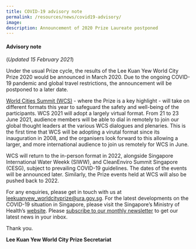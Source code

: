 ```yaml
---
title: COVID-19 advisory note
permalink: /resources/news/covid19-advisory/
image: 
description: Announcement of 2020 Prize Laureate postponed
---
```


#### **Advisory note**

(*Updated 15 February 2021*)

Under the usual Prize cycle, the results of the Lee Kuan Yew World City Prize 2020 would be announced in March 2020. Due to the ongoing COVID-19 pandemic and global travel restrictions, the announcement will be postponed to a later date. 

[World Cities Summit (WCS)](https://www.worldcitiessummit.com.sg/) - where the Prize is a key highlight - will take on different formats this year to safeguard the safety and well-being of the participants. WCS 2021 will adopt a largely virtual format. From 21 to 23 June 2021, audience members will be able to dial in remotely to join our global thought leaders at the various WCS dialogues and plenaries. This is the first time that WCS will be adopting a virutal format since its inauguration in 2008, and the organisers look forward to this allowing a larger, and more international audience to join us remotely for WCS in June. 

WCS will return to the in-person format in 2022, alongside Singapore International Water Weekk (SIWW), and CleanEnviro Summit Singapore (CESG), subject to prevailing COVID-19 guidelines. The dates of the events will be announced later. Similarly, the Prize events held at WCS will also be pushed back to 2022.

For any enquiries, please get in touch with us at [leekuanyew_worldcityprize@ura.gov.sg](mailto:leekuanyew_worldcityprize@ura.gov.sg). For the latest developments on the COVID-19 situation in Singapore, please visit the Singapore’s Ministry of Health’s [website](https://www.moh.gov.sg/). Please [subscribe to our monthly newsletter](https://go.gov.sg/newsletter) to get our latest news in your inbox.

Thank you.

**Lee Kuan Yew World City Prize Secretariat**
